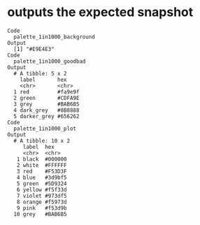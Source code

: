 # outputs the expected snapshot

    Code
      palette_1in1000_background
    Output
      [1] "#E9E4E3"
    Code
      palette_1in1000_goodbad
    Output
      # A tibble: 5 x 2
        label       hex    
        <chr>       <chr>  
      1 red         #fa9e9f
      2 green       #CDFA9E
      3 grey        #BAB6B5
      4 dark_grey   #8B8888
      5 darker_grey #656262
    Code
      palette_1in1000_plot
    Output
      # A tibble: 10 x 2
         label  hex    
         <chr>  <chr>  
       1 black  #000000
       2 white  #FFFFFF
       3 red    #F53D3F
       4 blue   #3d9bf5
       5 green  #5D9324
       6 yellow #f5f33d
       7 violet #973df5
       8 orange #f5973d
       9 pink   #f53d9b
      10 grey   #BAB6B5

